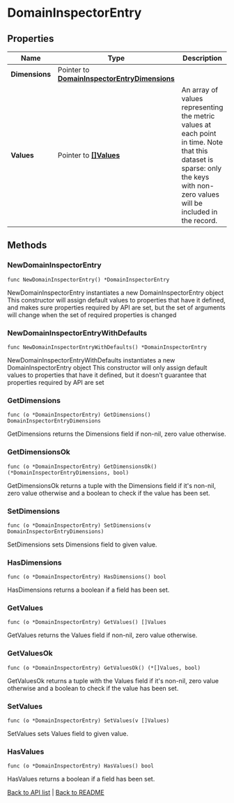 # DomainInspectorEntry

## Properties

Name | Type | Description | Notes
------------ | ------------- | ------------- | -------------
**Dimensions** | Pointer to [**DomainInspectorEntryDimensions**](DomainInspectorEntryDimensions.md) |  | [optional] 
**Values** | Pointer to [**[]Values**](Values.md) | An array of values representing the metric values at each point in time. Note that this dataset is sparse: only the keys with non-zero values will be included in the record.  | [optional] 

## Methods

### NewDomainInspectorEntry

`func NewDomainInspectorEntry() *DomainInspectorEntry`

NewDomainInspectorEntry instantiates a new DomainInspectorEntry object
This constructor will assign default values to properties that have it defined,
and makes sure properties required by API are set, but the set of arguments
will change when the set of required properties is changed

### NewDomainInspectorEntryWithDefaults

`func NewDomainInspectorEntryWithDefaults() *DomainInspectorEntry`

NewDomainInspectorEntryWithDefaults instantiates a new DomainInspectorEntry object
This constructor will only assign default values to properties that have it defined,
but it doesn't guarantee that properties required by API are set

### GetDimensions

`func (o *DomainInspectorEntry) GetDimensions() DomainInspectorEntryDimensions`

GetDimensions returns the Dimensions field if non-nil, zero value otherwise.

### GetDimensionsOk

`func (o *DomainInspectorEntry) GetDimensionsOk() (*DomainInspectorEntryDimensions, bool)`

GetDimensionsOk returns a tuple with the Dimensions field if it's non-nil, zero value otherwise
and a boolean to check if the value has been set.

### SetDimensions

`func (o *DomainInspectorEntry) SetDimensions(v DomainInspectorEntryDimensions)`

SetDimensions sets Dimensions field to given value.

### HasDimensions

`func (o *DomainInspectorEntry) HasDimensions() bool`

HasDimensions returns a boolean if a field has been set.

### GetValues

`func (o *DomainInspectorEntry) GetValues() []Values`

GetValues returns the Values field if non-nil, zero value otherwise.

### GetValuesOk

`func (o *DomainInspectorEntry) GetValuesOk() (*[]Values, bool)`

GetValuesOk returns a tuple with the Values field if it's non-nil, zero value otherwise
and a boolean to check if the value has been set.

### SetValues

`func (o *DomainInspectorEntry) SetValues(v []Values)`

SetValues sets Values field to given value.

### HasValues

`func (o *DomainInspectorEntry) HasValues() bool`

HasValues returns a boolean if a field has been set.


[Back to API list](../README.md#documentation-for-api-endpoints) | [Back to README](../README.md)


